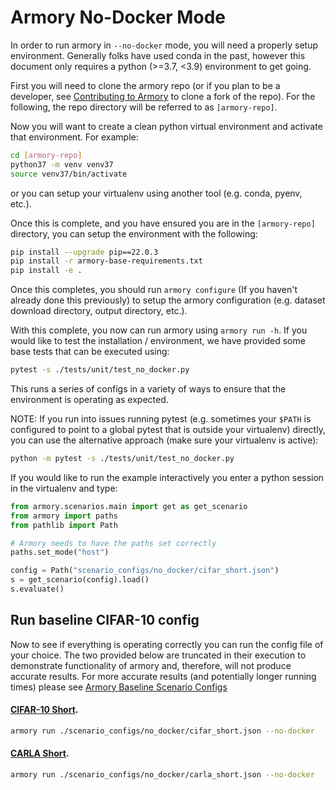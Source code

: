 Armory No-Docker Mode 
=======================
In order to run armory in `--no-docker` mode, you will need a properly
setup environment.  Generally folks have used conda in the past, however this
document only requires a python (>=3.7, <3.9) environment to get going.

First you will need to clone the armory repo (or if you plan to be a developer, 
see [Contributing to Armory](./contributing.md) to clone a fork of the repo).
For the following, the repo directory will be referred to as `[armory-repo]`.

Now you will want to create a clean python virtual environment and activate
that environment.  For example:
```bash
cd [armory-repo]
python37 -m venv venv37
source venv37/bin/activate
```
or you can setup your virtualenv using another tool (e.g. conda, pyenv, etc.).

Once this is complete, and you have ensured you are in the `[armory-repo]` directory, 
you can setup the environment with the following:
```bash
pip install --upgrade pip==22.0.3
pip install -r armory-base-requirements.txt
pip install -e . 
```
Once this completes, you should run `armory configure` (If you haven't already done this
previously) to setup the armory configuration 
(e.g. dataset download directory, output directory, etc.).

With this complete, you now can run armory using `armory run -h`.  If you would 
like to test the installation / environment, we have provided some base tests that
can be executed using:
```bash
pytest -s ./tests/unit/test_no_docker.py
```

This runs a series of configs in a variety of ways to ensure that 
the environment is operating as expected. 

NOTE: If you run into issues running pytest (e.g. sometimes your `$PATH` is configured
to point to a global pytest that is outside your virtualenv) directly, you can use the 
alternative approach (make sure your virtualenv is active):
```bash
python -m pytest -s ./tests/unit/test_no_docker.py
```

If you would like to run the example interactively you 
enter a python session in the virtualenv and type:
```python
from armory.scenarios.main import get as get_scenario
from armory import paths
from pathlib import Path

# Armory needs to have the paths set correctly
paths.set_mode("host")

config = Path("scenario_configs/no_docker/cifar_short.json")
s = get_scenario(config).load()
s.evaluate()
```

## Run baseline CIFAR-10 config

Now to see if everything is operating correctly you can run the config file
of your choice.  The two provided below are truncated in their execution to
demonstrate functionality of armory and, therefore, will not produce accurate
results.  For more accurate results (and potentially longer running times) please
see [Armory Baseline Scenario Configs](../scenario_configs/)

#### [CIFAR-10 Short](../scenario_configs/no_docker/cifar_short.json).

```bash
armory run ./scenario_configs/no_docker/cifar_short.json --no-docker
```

#### [CARLA Short](../scenario_configs/no_docker/carla_short.json).

```bash
armory run ./scenario_configs/no_docker/carla_short.json --no-docker
```
